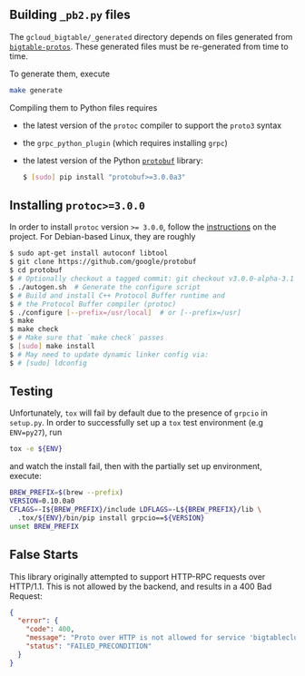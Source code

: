 ## Building `_pb2.py` files

The `gcloud_bigtable/_generated` directory depends on files
generated from [`bigtable-protos`][1]. These generated
files must be re-generated from time to time.

To generate them, execute

```bash
make generate
```

Compiling them to Python files requires
-   the latest version of the `protoc` compiler to support the `proto3` syntax
-   the `grpc_python_plugin` (which requires installing `grpc`)
-   the latest version of the Python [`protobuf`][3] library:

    ```bash
    $ [sudo] pip install "protobuf>=3.0.0a3"
    ```

## Installing `protoc>=3.0.0`

In order to install `protoc` version `>= 3.0.0`, follow the
[instructions][2] on the project. For Debian-based Linux, they are roughly

```bash
$ sudo apt-get install autoconf libtool
$ git clone https://github.com/google/protobuf
$ cd protobuf
$ # Optionally checkout a tagged commit: git checkout v3.0.0-alpha-3.1
$ ./autogen.sh  # Generate the configure script
$ # Build and install C++ Protocol Buffer runtime and
$ # the Protocol Buffer compiler (protoc)
$ ./configure [--prefix=/usr/local]  # or [--prefix=/usr]
$ make
$ make check
$ # Make sure that `make check` passes
$ [sudo] make install
$ # May need to update dynamic linker config via:
$ # [sudo] ldconfig
```

## Testing

Unfortunately, `tox` will fail by default due to the presence of
`grpcio` in `setup.py`. In order to successfully set up a `tox`
test environment (e.g `ENV=py27`), run

```bash
tox -e ${ENV}
```

and watch the install fail, then with the partially set up
environment, execute:

```bash
BREW_PREFIX=$(brew --prefix)
VERSION=0.10.0a0
CFLAGS=-I${BREW_PREFIX}/include LDFLAGS=-L${BREW_PREFIX}/lib \
  .tox/${ENV}/bin/pip install grpcio==${VERSION}
unset BREW_PREFIX
```

## False Starts

This library originally attempted to support HTTP-RPC requests
over HTTP/1.1. This is not allowed by the backend, and results in
a 400 Bad Request:

```json
{
  "error": {
    "code": 400,
    "message": "Proto over HTTP is not allowed for service 'bigtableclusteradmin.googleapis.com'.",
    "status": "FAILED_PRECONDITION"
  }
}
```

[1]: https://github.com/GoogleCloudPlatform/cloud-bigtable-client/tree/master/bigtable-protos/src/main/proto/google/
[2]: https://github.com/google/protobuf
[3]: https://pypi.python.org/pypi/protobuf
